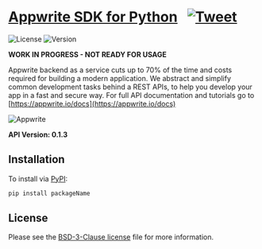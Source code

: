 # [Appwrite SDK for Python]() &nbsp; [![Tweet](https://img.shields.io/twitter/url/http/shields.io.svg?style=social)](https://twitter.com/intent/tweet?text=&url=&via=&hashtags=)

![License](https://img.shields.io/github/license//.svg?v=1)
![Version](https://img.shields.io/badge/api%20version-0.1.3-blue.svg?v=1)

**WORK IN PROGRESS - NOT READY FOR USAGE**

Appwrite backend as a service cuts up to 70% of the time and costs required for building a modern application. We abstract and simplify common development tasks behind a REST APIs, to help you develop your app in a fast and secure way. For full API documentation and tutorials go to [https://appwrite.io/docs](https://appwrite.io/docs)



![Appwrite](https://appwrite.io/v1/images/console.png)

**API Version: 0.1.3**

## Installation

To install via [PyPI](https://pypi.org/):

```bash
pip install packageName
```

## License

Please see the [BSD-3-Clause license](https://raw.githubusercontent.com/appwrite/appwrite/master/LICENSE) file for more information.